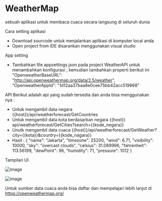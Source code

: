 # WeatherMap


sebuah aplikasi untuk membaca cuaca secara langsung di seluruh dunia


Cara setting aplikasi 

- Download sourcode untuk menjalankan aplikasi di komputer local anda 
- Open project from IDE disarankan menggunakan visual studio

App setting 
- Tambahkan file appsettings.json pada project WeatherAPI untuk menambahkan konfigurasi , kemudian tambahkan properti berikut ini
   "OpenweatherBaseURL": "http://api.openweathermap.org/data/2.5/weather",
   "OpenweatherAppId": "1d12aa37baa8e0cee75bb42acc519968"
  
  
 API 
 Berikut adalah api yang sudah tersedia dan anda bisa menggunakan nya :
 - Untuk mengambil data negara {{host}}/api/weatherforecast/GetCountries
 - Untuk mengambil data kota berdasarkan negara {{host}} api/weatherforecast/GetCities?search={{kode_negara}}
 - Unutk mengambil data cuaca {{host}}/api/weatherforecast/GetWeather?city={{kota}}&country={{kode_nagara}}
 - Hasil :
  {
    "name": "Jakarta",
    "timezone": 25200,
    "wind": 6.71,
    "visibility": 10000,
    "sky": "overcast clouds",
    "celsius": 31.089996,
    "fahrenheit": 113.56199,
    "dewPoint": 96,
    "humidity": 71,
    "pressure": 1012
}

Tampilan UI

![image](https://user-images.githubusercontent.com/13058978/224521627-e6f6dd06-df34-45b0-af35-020396e8790d.png)

![image](https://user-images.githubusercontent.com/13058978/224521643-fb346690-7f81-4eb3-b428-70d8ecc26c0e.png)



Untuk sumber data cuaca anda bisa daftar dan mempelajari lebih lanjut di https://openweathermap.org/


